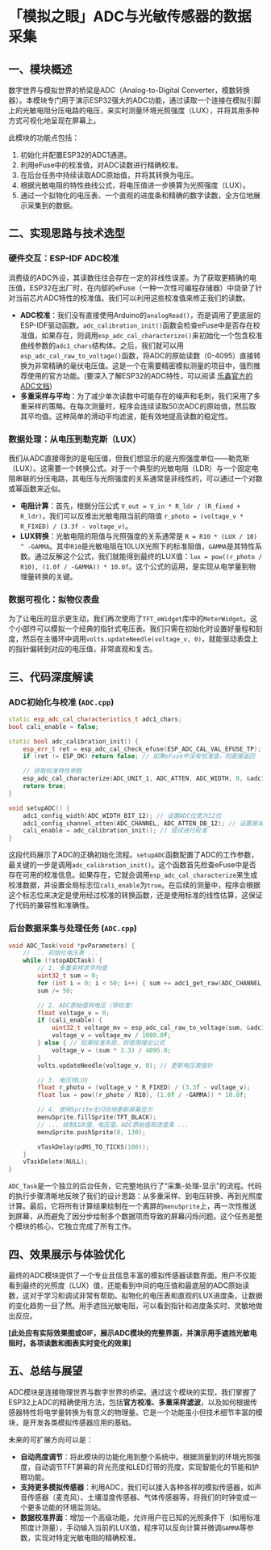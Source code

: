 # 「模拟之眼」ADC与光敏传感器的数据采集

## 一、模块概述

数字世界与模拟世界的桥梁是ADC（Analog-to-Digital Converter，模数转换器）。本模块专门用于演示ESP32强大的ADC功能，通过读取一个连接在模拟引脚上的光敏电阻分压电路的电压，来实时测量环境光照强度（LUX），并将其用多种方式可视化地呈现在屏幕上。

此模块的功能点包括：
1.  初始化并配置ESP32的ADC1通道。
2.  利用eFuse中的校准值，对ADC读数进行精确校准。
3.  在后台任务中持续读取ADC原始值，并将其转换为电压。
4.  根据光敏电阻的特性曲线公式，将电压值进一步换算为光照强度（LUX）。
5.  通过一个拟物化的电压表、一个直观的进度条和精确的数字读数，全方位地展示采集到的数据。

## 二、实现思路与技术选型

### 硬件交互：ESP-IDF ADC校准

消费级的ADC外设，其读数往往会存在一定的非线性误差。为了获取更精确的电压值，ESP32在出厂时，在内部的eFuse（一种一次性可编程存储器）中烧录了针对当前芯片ADC特性的校准值。我们可以利用这些校准值来修正我们的读数。

-   **ADC校准**：我们没有直接使用Arduino的`analogRead()`，而是调用了更底层的ESP-IDF驱动函数。`adc_calibration_init()`函数会检查eFuse中是否存在校准值，如果存在，则调用`esp_adc_cal_characterize()`来初始化一个包含校准曲线参数的`adc1_chars`结构体。之后，我们就可以用`esp_adc_cal_raw_to_voltage()`函数，将ADC的原始读数（0-4095）直接转换为非常精确的毫伏电压值。这是一个在需要精密模拟测量的项目中，强烈推荐使用的官方功能。(要深入了解ESP32的ADC特性，可以阅读 [乐鑫官方的ADC文档](https://docs.espressif.com/projects/esp-idf/en/latest/esp32/api-reference/peripherals/adc.html))
-   **多重采样与平均**：为了减少单次读数中可能存在的噪声和毛刺，我们采用了多重采样的策略。在每次测量时，程序会连续读取50次ADC的原始值，然后取其平均值。这种简单的滑动平均滤波，能有效地提高读数的稳定性。

### 数据处理：从电压到勒克斯（LUX）

我们从ADC直接得到的是电压值，但我们想显示的是光照强度单位——勒克斯（LUX）。这需要一个转换公式。对于一个典型的光敏电阻（LDR）与一个固定电阻串联的分压电路，其电压与光照强度的关系通常是非线性的，可以通过一个对数或幂函数来近似。

-   **电阻计算**：首先，根据分压公式 `V_out = V_in * R_ldr / (R_fixed + R_ldr)`，我们可以反推出光敏电阻当前的阻值 `r_photo = (voltage_v * R_FIXED) / (3.3f - voltage_v)`。
-   **LUX转换**：光敏电阻的阻值与光照强度的关系通常是 `R = R10 * (LUX / 10) ^ -GAMMA`。其中`R10`是光敏电阻在10LUX光照下的标准阻值，`GAMMA`是其特性系数。通过反解这个公式，我们就能得到最终的LUX值：`lux = pow((r_photo / R10), (1.0f / -GAMMA)) * 10.0f`。这个公式的运用，是实现从电学量到物理量转换的关键。

### 数据可视化：拟物仪表盘

为了让电压的显示更生动，我们再次使用了`TFT_eWidget`库中的`MeterWidget`。这个小部件可以模拟一个经典的指针式电压表。我们只需在初始化时设置好量程和刻度，然后在主循环中调用`volts.updateNeedle(voltage_v, 0)`，就能驱动表盘上的指针偏转到对应的电压值，非常直观和复古。

## 三、代码深度解读

### ADC初始化与校准 (`ADC.cpp`)

```cpp
static esp_adc_cal_characteristics_t adc1_chars;
bool cali_enable = false;

static bool adc_calibration_init() {
    esp_err_t ret = esp_adc_cal_check_efuse(ESP_ADC_CAL_VAL_EFUSE_TP);
    if (ret != ESP_OK) return false; // 如果eFuse中没有校准值，则直接返回

    // 获取校准特性参数
    esp_adc_cal_characterize(ADC_UNIT_1, ADC_ATTEN, ADC_WIDTH, 0, &adc1_chars);
    return true;
}

void setupADC() {
    adc1_config_width(ADC_WIDTH_BIT_12); // 设置ADC位宽为12位
    adc1_config_channel_atten(ADC_CHANNEL, ADC_ATTEN_DB_12); // 设置衰减，决定了可测量电压范围
    cali_enable = adc_calibration_init(); // 尝试进行校准
}
```

这段代码展示了ADC的正确初始化流程。`setupADC`函数配置了ADC的工作参数，最关键的一步是调用`adc_calibration_init()`。这个函数首先检查eFuse中是否存在可用的校准信息。如果存在，它就会调用`esp_adc_cal_characterize`来生成校准数据，并设置全局标志位`cali_enable`为`true`。在后续的测量中，程序会根据这个标志位来决定是使用经过校准的转换函数，还是使用标准的线性估算，这保证了代码的兼容性和准确性。

### 后台数据采集与处理任务 (`ADC.cpp`)

```cpp
void ADC_Task(void *pvParameters) {
    // ... 初始化电压表 ...
    while (!stopADCTask) {
        // 1. 多重采样求平均值
        uint32_t sum = 0;
        for (int i = 0; i < 50; i++) { sum += adc1_get_raw(ADC_CHANNEL); delay(1); }
        sum /= 50;

        // 2. ADC原始值转电压（带校准）
        float voltage_v = 0;
        if (cali_enable) {
            uint32_t voltage_mv = esp_adc_cal_raw_to_voltage(sum, &adc1_chars);
            voltage_v = voltage_mv / 1000.0f;
        } else { // 如果校准失败，则使用理论公式
            voltage_v = (sum * 3.3) / 4095.0;
        }
        volts.updateNeedle(voltage_v, 0); // 更新电压表指针

        // 3. 电压转LUX
        float r_photo = (voltage_v * R_FIXED) / (3.3f - voltage_v);
        float lux = pow((r_photo / R10), (1.0f / -GAMMA)) * 10.0f;

        // 4. 使用Sprite无闪烁地更新屏幕显示
        menuSprite.fillSprite(TFT_BLACK);
        // ... 绘制LUX值、电压值、ADC原始值和进度条 ...
        menuSprite.pushSprite(0, 130);

        vTaskDelay(pdMS_TO_TICKS(100));
    }
    vTaskDelete(NULL);
}
```

`ADC_Task`是一个独立的后台任务，它完整地执行了“采集-处理-显示”的流程。代码的执行步骤清晰地反映了我们的设计思路：从多重采样、到电压转换、再到光照度计算。最后，它将所有计算结果绘制在一个离屏的`menuSprite`上，再一次性推送到屏幕，从而避免了因分步绘制多个数据项而导致的屏幕闪烁问题。这个任务是整个模块的核心，它独立完成了所有工作。

## 四、效果展示与体验优化

最终的ADC模块提供了一个专业且信息丰富的模拟传感器读数界面。用户不仅能看到最终的光照度（LUX）值，还能看到中间的电压值和最底层的ADC原始读数，这对于学习和调试非常有帮助。拟物化的电压表和直观的LUX进度条，让数据的变化趋势一目了然。用手遮挡光敏电阻，可以看到指针和进度条实时、灵敏地做出反应。

**[此处应有实际效果图或GIF，展示ADC模块的完整界面，并演示用手遮挡光敏电阻时，各项读数和图表实时变化的效果]**

## 五、总结与展望

ADC模块是连接物理世界与数字世界的桥梁。通过这个模块的实现，我们掌握了ESP32上ADC的精确使用方法，包括**官方校准、多重采样滤波**，以及如何根据传感器特性将电学量转换为有意义的物理量。它是一个功能虽小但技术细节丰富的模块，是开发各类模拟传感器应用的基础。

未来的可扩展方向可以是：
-   **自动亮度调节**：将此模块的功能化用到整个系统中。根据测量到的环境光照强度，自动调节TFT屏幕的背光亮度和LED灯带的亮度，实现智能化的节能和护眼功能。
-   **支持更多模拟传感器**：利用ADC，我们可以接入各种各样的模拟传感器，如声音传感器（麦克风）、土壤湿度传感器、气体传感器等，将我们的时钟变成一个更多功能的环境监测站。
-   **数据校准界面**：增加一个高级功能，允许用户在已知的光照条件下（如用标准照度计测量），手动输入当前的LUX值，程序可以反向计算并微调`GAMMA`等参数，实现对特定光敏电阻的精确校准。